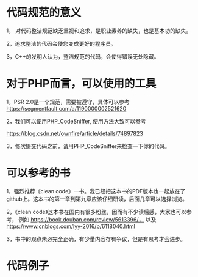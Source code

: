 # 代码规范的意义

1， 对代码整洁规范缺乏重视和追求，是职业素养的缺失，也是基本功的缺失。

2，追求整洁的代码会使您变成更好的程序员。

3，C++的发明人认为，整洁规范的代码，会使得错误无处隐藏。



# 对于PHP而言，可以使用的工具

1，PSR 2.0是一个规范，需要被遵守，具体可以参考 https://segmentfault.com/a/1190000002521620

2，我们可以使用PHP_CodeSniffer, 使用方法大致可以参考

https://blog.csdn.net/ownfire/article/details/74897823

3，每次提交代码之前，请用PHP_CodeSniffer来检查一下你的代码。



# 可以参考的书

1，强烈推荐《clean code》一书。我已经把这本书的PDF版本也一起放在了github上。这本书的第一章到第九章应该仔细研读，后面几章可以选择浏览。

2，《clean code》这本书在国内有很多粉丝，因而有不少读后感，大家也可以参考， 例如 https://book.douban.com/review/5613396/， 以及 https://www.cnblogs.com/lyy-2016/p/6118040.html

3，书中的观点未必完全正确，有少量内容存有争议，但是有思考才会进步。



# 代码例子

